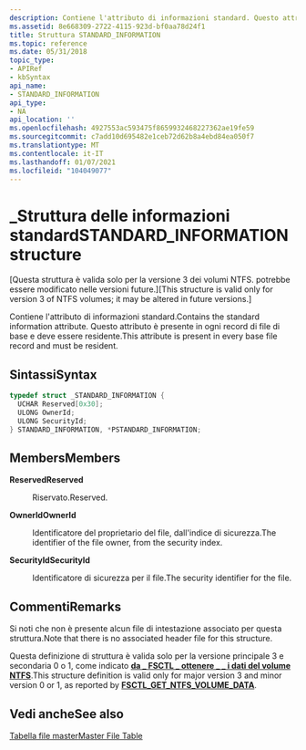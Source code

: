 ```yaml
---
description: Contiene l'attributo di informazioni standard. Questo attributo è presente in ogni record di file di base e deve essere residente.
ms.assetid: 8e668309-2722-4115-923d-bf0aa78d24f1
title: Struttura STANDARD_INFORMATION
ms.topic: reference
ms.date: 05/31/2018
topic_type:
- APIRef
- kbSyntax
api_name:
- STANDARD_INFORMATION
api_type:
- NA
api_location: ''
ms.openlocfilehash: 4927553ac593475f8659932468227362ae19fe59
ms.sourcegitcommit: c7add10d695482e1ceb72d62b8a4ebd84ea050f7
ms.translationtype: MT
ms.contentlocale: it-IT
ms.lasthandoff: 01/07/2021
ms.locfileid: "104049077"
---
```

# <a name="standard_information-structure"></a><span data-ttu-id="7d0d4-104">\_Struttura delle informazioni standard</span><span class="sxs-lookup"><span data-stu-id="7d0d4-104">STANDARD\_INFORMATION structure</span></span>

<span data-ttu-id="7d0d4-105">\[Questa struttura è valida solo per la versione 3 dei volumi NTFS. potrebbe essere modificato nelle versioni future.\]</span><span class="sxs-lookup"><span data-stu-id="7d0d4-105">\[This structure is valid only for version 3 of NTFS volumes; it may be altered in future versions.\]</span></span>

<span data-ttu-id="7d0d4-106">Contiene l'attributo di informazioni standard.</span><span class="sxs-lookup"><span data-stu-id="7d0d4-106">Contains the standard information attribute.</span></span> <span data-ttu-id="7d0d4-107">Questo attributo è presente in ogni record di file di base e deve essere residente.</span><span class="sxs-lookup"><span data-stu-id="7d0d4-107">This attribute is present in every base file record and must be resident.</span></span>

## <a name="syntax"></a><span data-ttu-id="7d0d4-108">Sintassi</span><span class="sxs-lookup"><span data-stu-id="7d0d4-108">Syntax</span></span>


```C++
typedef struct _STANDARD_INFORMATION {
  UCHAR Reserved[0x30];
  ULONG OwnerId;
  ULONG SecurityId;
} STANDARD_INFORMATION, *PSTANDARD_INFORMATION;
```



## <a name="members"></a><span data-ttu-id="7d0d4-109">Members</span><span class="sxs-lookup"><span data-stu-id="7d0d4-109">Members</span></span>

<dl> <dt>

<span data-ttu-id="7d0d4-110">**Reserved**</span><span class="sxs-lookup"><span data-stu-id="7d0d4-110">**Reserved**</span></span>
</dt> <dd>

<span data-ttu-id="7d0d4-111">Riservato.</span><span class="sxs-lookup"><span data-stu-id="7d0d4-111">Reserved.</span></span>

</dd> <dt>

<span data-ttu-id="7d0d4-112">**OwnerId**</span><span class="sxs-lookup"><span data-stu-id="7d0d4-112">**OwnerId**</span></span>
</dt> <dd>

<span data-ttu-id="7d0d4-113">Identificatore del proprietario del file, dall'indice di sicurezza.</span><span class="sxs-lookup"><span data-stu-id="7d0d4-113">The identifier of the file owner, from the security index.</span></span>

</dd> <dt>

<span data-ttu-id="7d0d4-114">**SecurityId**</span><span class="sxs-lookup"><span data-stu-id="7d0d4-114">**SecurityId**</span></span>
</dt> <dd>

<span data-ttu-id="7d0d4-115">Identificatore di sicurezza per il file.</span><span class="sxs-lookup"><span data-stu-id="7d0d4-115">The security identifier for the file.</span></span>

</dd> </dl>

## <a name="remarks"></a><span data-ttu-id="7d0d4-116">Commenti</span><span class="sxs-lookup"><span data-stu-id="7d0d4-116">Remarks</span></span>

<span data-ttu-id="7d0d4-117">Si noti che non è presente alcun file di intestazione associato per questa struttura.</span><span class="sxs-lookup"><span data-stu-id="7d0d4-117">Note that there is no associated header file for this structure.</span></span>

<span data-ttu-id="7d0d4-118">Questa definizione di struttura è valida solo per la versione principale 3 e secondaria 0 o 1, come indicato [**da \_ FSCTL \_ ottenere \_ \_ i dati del volume NTFS**](/windows/win32/api/winioctl/ni-winioctl-fsctl_get_ntfs_volume_data).</span><span class="sxs-lookup"><span data-stu-id="7d0d4-118">This structure definition is valid only for major version 3 and minor version 0 or 1, as reported by [**FSCTL\_GET\_NTFS\_VOLUME\_DATA**](/windows/win32/api/winioctl/ni-winioctl-fsctl_get_ntfs_volume_data).</span></span>

## <a name="see-also"></a><span data-ttu-id="7d0d4-119">Vedi anche</span><span class="sxs-lookup"><span data-stu-id="7d0d4-119">See also</span></span>

<dl> <dt>

[<span data-ttu-id="7d0d4-120">Tabella file master</span><span class="sxs-lookup"><span data-stu-id="7d0d4-120">Master File Table</span></span>](master-file-table.md)
</dt> </dl>

 

 
